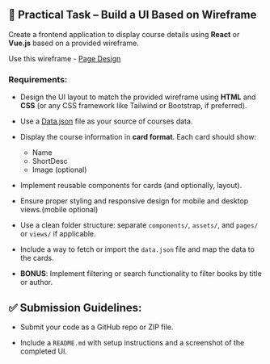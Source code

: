 ## 🎨 Practical Task – Build a UI Based on Wireframe

Create a frontend application to display course details using **React** or **Vue.js** based on a provided wireframe.

Use this wireframe - [Page Design](https://github.com/Gurushesh-Metapercept/Assessment/blob/main/frontend-test/wire-frame/page-design.png)

### Requirements:

- Design the UI layout to match the provided wireframe using **HTML** and **CSS** (or any CSS framework like Tailwind or Bootstrap, if preferred).

- Use a [Data.json](https://github.com/Gurushesh-Metapercept/Assessment/blob/main/frontend-test/class.json) file as your source of courses data.

- Display the course information in **card format**. Each card should show:
  - Name
  - ShortDesc
  - Image (optional)

- Implement reusable components for cards (and optionally, layout).

- Ensure proper styling and responsive design for mobile and desktop views.(mobile optional)

- Use a clean folder structure: separate `components/`, `assets/`, and `pages/` or `views/` if applicable.

- Include a way to fetch or import the `data.json` file and map the data to the cards.

- **BONUS**: Implement filtering or search functionality to filter books by title or author.

## ✅ Submission Guidelines:

- Submit your code as a GitHub repo or ZIP file.

- Include a `README.md` with setup instructions and a screenshot of the completed UI.
